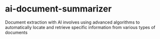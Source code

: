# ai-document-summarizer
Document extraction with AI involves using advanced algorithms to automatically locate and retrieve specific information from various types of documents
